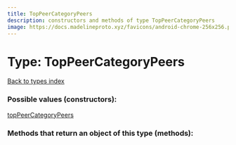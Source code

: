 ```yaml
---
title: TopPeerCategoryPeers
description: constructors and methods of type TopPeerCategoryPeers
image: https://docs.madelineproto.xyz/favicons/android-chrome-256x256.png
---
```

# Type: TopPeerCategoryPeers  
[Back to types index](index.md)



### Possible values (constructors):

[topPeerCategoryPeers](../constructors/topPeerCategoryPeers.md)  



### Methods that return an object of this type (methods):



